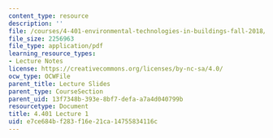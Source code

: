 ```yaml
---
content_type: resource
description: ''
file: /courses/4-401-environmental-technologies-in-buildings-fall-2018/e7ce684bf283f16e21ca14755834116c_MIT4_401F18_lec1.pdf
file_size: 2256963
file_type: application/pdf
learning_resource_types:
- Lecture Notes
license: https://creativecommons.org/licenses/by-nc-sa/4.0/
ocw_type: OCWFile
parent_title: Lecture Slides
parent_type: CourseSection
parent_uid: 13f7348b-393e-8bf7-defa-a7a4d040799b
resourcetype: Document
title: 4.401 Lecture 1
uid: e7ce684b-f283-f16e-21ca-14755834116c
---
```

